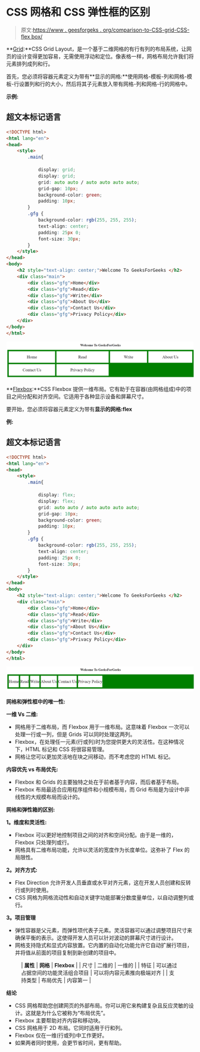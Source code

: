 # CSS 网格和 CSS 弹性框的区别

> 原文:[https://www . geesforgeks . org/comparison-to-CSS-grid-CSS-flex box/](https://www.geeksforgeeks.org/comparison-between-css-grid-css-flexbox/)

**[Grid](https://www.geeksforgeeks.org/css-grid-property/):**CSS Grid Layout，是一个基于二维网格的有行有列的布局系统，让网页的设计变得更加容易，无需使用浮动和定位。像表格一样，网格布局允许我们将元素排列成列和行。

首先，您必须将容器元素定义为带有**显示的网格:**使用网格-模板-列和网格-模板-行设置列和行的大小，然后将其子元素放入带有网格-列和网格-行的网格中。

**示例:**

## 超文本标记语言

```html
<!DOCTYPE html>
<html lang="en">
<head>
    <style>
        .main{

            display: grid;
            display: grid; 
            grid: auto auto / auto auto auto auto; 
            grid-gap: 10px; 
            background-color: green; 
            padding: 10px; 
        }
        .gfg { 
            background-color: rgb(255, 255, 255); 
            text-align: center; 
            padding: 25px 0; 
            font-size: 30px; 
        } 
    </style>
</head>
<body>
    <h2 style="text-align: center;">Welcome To GeeksForGeeks </h2>
    <div class="main">
        <div class="gfg">Home</div>
        <div class="gfg">Read</div>
        <div class="gfg">Write</div>
        <div class="gfg">About Us</div>
        <div class="gfg">Contact Us</div>
        <div class="gfg">Privacy Policy</div>
    </div>
</body>
</html>
```

![](img/1bbab0846f08317918a0082fdc202585.png)

**[Flexbox](https://www.geeksforgeeks.org/introduction-to-css-flexbox/):**CSS Flexbox 提供一维布局。它有助于在容器(由网格组成)中的项目之间分配和对齐空间。它适用于各种显示设备和屏幕尺寸。

要开始，您必须将容器元素定义为带有**显示的网格:flex**

**例:**

## 超文本标记语言

```html
<!DOCTYPE html>
<html lang="en">
<head>
    <style>
        .main{

            display: flex;
            display: flex; 
            grid: auto auto / auto auto auto auto; 
            grid-gap: 10px; 
            background-color: green; 
            padding: 10px; 
        }
        .gfg { 
            background-color: rgb(255, 255, 255); 
            text-align: center; 
            padding: 25px 0; 
            font-size: 30px; 
        } 
    </style>
</head>
<body>
    <h2 style="text-align: center;">Welcome To GeeksForGeeks </h2>
    <div class="main">
        <div class="gfg">Home</div>
        <div class="gfg">Read</div>
        <div class="gfg">Write</div>
        <div class="gfg">About Us</div>
        <div class="gfg">Contact Us</div>
        <div class="gfg">Privacy Policy</div>
    </div>
</body>
</html>
```

![](img/e1936bd42e3b41fbdfc86f69978d6594.png)

**网格和弹性框中的唯一性:**

**一维 Vs 二维:**

*   网格用于二维布局，而 Flexbox 用于一维布局。这意味着 Flexbox 一次可以处理一行或一列，但是 Grids 可以同时处理这两列。
*   Flexbox，在处理任一元素(行或列)时为您提供更大的灵活性。在这种情况下，HTML 标记和 CSS 将很容易管理。
*   网格让您可以更加灵活地在块之间移动，而不考虑您的 HTML 标记。

**内容优先 vs 布局优先:**

*   Flexbox 和 Grids 的主要独特之处在于前者基于内容，而后者基于布局。
*   Flexbox 布局最适合应用程序组件和小规模布局，而 Grid 布局是为设计中非线性的大规模布局而设计的。

**网格和弹性箱的区别:**

**1。维度和灵活性:**

*   Flexbox 可以更好地控制项目之间的对齐和空间分配。由于是一维的，Flexbox 只处理列或行。
*   网格具有二维布局功能，允许以灵活的宽度作为长度单位。这弥补了 Flex 的局限性。

**2。对齐方式:**

*   Flex Direction 允许开发人员垂直或水平对齐元素，这在开发人员创建和反转行或列时使用。
*   CSS 网格为网格流动性和自动关键字功能部署分数度量单位，以自动调整列或行。

**3。项目管理**

*   弹性容器是父元素，而弹性项代表子元素。灵活容器可以通过调整项目尺寸来确保平衡的表示。这使得开发人员可以针对波动的屏幕尺寸进行设计。
*   网格支持隐式和显式内容放置。它内置的自动化功能允许它自动扩展行项目，并将值从前面的项目复制到新创建的项目中。

<figure class="table">

| **属性** | **网格** | **Flexbox** |
| 尺寸 | 二维的 | 一维的 |
| 特征 | 可以通过占据空间的功能灵活组合项目 | 可以将内容元素推向极端对齐 |
| 支持类型 | 布局优先 | 内容第一 |

</figure>

**结论**

*   CSS 网格帮助您创建网页的外部布局。你可以用它来构建复杂且反应灵敏的设计。这就是为什么它被称为“布局优先”。
*   Flexbox 主要帮助对齐内容和移动块。
*   CSS 网格用于 2D 布局。它同时适用于行和列。
*   Flexbox 仅在一维(行或列)中工作更好。
*   如果两者同时使用，会更节省时间，更有帮助。